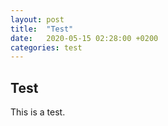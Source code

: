 ```yaml
---
layout: post
title:  "Test"
date:   2020-05-15 02:28:00 +0200
categories: test
---
```

## Test

This is a test.